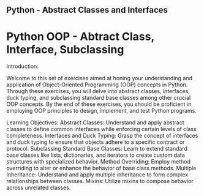 ## Python - Abstract Classes and Interfaces

# Python OOP - Abtract Class, Interface, Subclassing

Introduction:

Welcome to this set of exercises aimed at honing your understanding and application of Object-Oriented Programming (OOP) concepts in Python. Through these exercises, you will delve into abstract classes, interfaces, duck typing, and subclassing standard base classes among other crucial OOP concepts. By the end of these exercises, you should be proficient in employing OOP principles to design, implement, and test Python programs.

Learning Objectives:
Abstract Classes: Understand and apply abstract classes to define common interfaces while enforcing certain levels of class completeness.
Interfaces and Duck Typing: Grasp the concept of interfaces and duck typing to ensure that objects adhere to a specific contract or protocol.
Subclassing Standard Base Classes: Learn to extend standard base classes like lists, dictionaries, and iterators to create custom data structures with specialized behavior.
Method Overriding: Employ method overriding to alter or enhance the behavior of base class methods.
Multiple Inheritance: Understand and apply multiple inheritance to form complex relationships between classes.
Mixins: Utilize mixins to compose behavior across unrelated classes.
